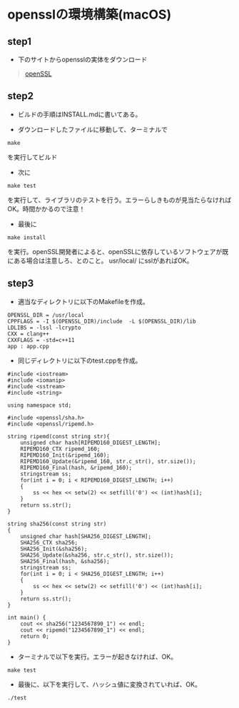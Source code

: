 # opensslの環境構築(macOS)

## step1
* 下のサイトからopensslの実体をダウンロード
> [openSSL](https://www.openssl.org/source/)

## step2
* ビルドの手順はINSTALL.mdに書いてある。

* ダウンロードしたファイルに移動して、ターミナルで
```
make
```
を実行してビルド

* 次に
```
make test
```
を実行して、ライブラリのテストを行う。エラーらしきものが見当たらなければOK。時間かかるので注意！

* 最後に
```
make install
```
を実行。openSSL開発者によると、openSSLに依存しているソフトウェアが既にある場合は注意しろ、とのこと。
usr/local/ にsslがあればOK。

## step3
* 適当なディレクトリに以下のMakefileを作成。
```
OPENSSL_DIR = /usr/local
CPPFLAGS = -I $(OPENSSL_DIR)/include  -L $(OPENSSL_DIR)/lib
LDLIBS = -lssl -lcrypto
CXX = clang++
CXXFLAGS = -std=c++11
app : app.cpp
```

* 同じディレクトリに以下のtest.cppを作成。
```
#include <iostream>
#include <iomanip>
#include <sstream>
#include <string>

using namespace std;

#include <openssl/sha.h>
#include <openssl/ripemd.h>

string ripemd(const string str){
    unsigned char hash[RIPEMD160_DIGEST_LENGTH];
    RIPEMD160_CTX ripemd_160;
    RIPEMD160_Init(&ripemd_160);
    RIPEMD160_Update(&ripemd_160, str.c_str(), str.size());
    RIPEMD160_Final(hash, &ripemd_160);
    stringstream ss;
    for(int i = 0; i < RIPEMD160_DIGEST_LENGTH; i++)
    {
        ss << hex << setw(2) << setfill('0') << (int)hash[i];
    }
    return ss.str();
}

string sha256(const string str)
{
    unsigned char hash[SHA256_DIGEST_LENGTH];
    SHA256_CTX sha256;
    SHA256_Init(&sha256);
    SHA256_Update(&sha256, str.c_str(), str.size());
    SHA256_Final(hash, &sha256);
    stringstream ss;
    for(int i = 0; i < SHA256_DIGEST_LENGTH; i++)
    {
        ss << hex << setw(2) << setfill('0') << (int)hash[i];
    }
    return ss.str();
}

int main() {
    cout << sha256("1234567890_1") << endl;
    cout << ripemd("1234567890_1") << endl;
    return 0;
}
```
* ターミナルで以下を実行。エラーが起きなければ、OK。
```
make test
```
* 最後に、以下を実行して、ハッシュ値に変換されていれば、OK。
```
./test
```